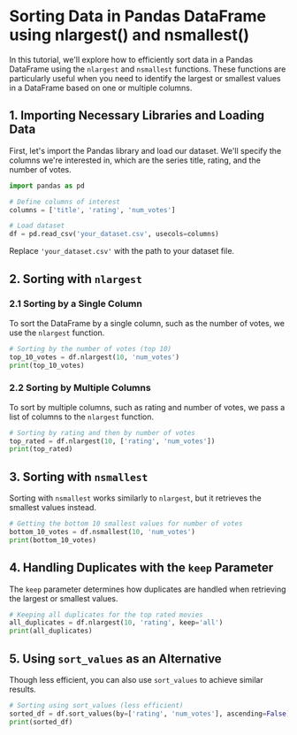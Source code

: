 # Sorting Data in Pandas DataFrame using nlargest() and nsmallest()

In this tutorial, we'll explore how to efficiently sort data in a Pandas DataFrame using the `nlargest` and `nsmallest` functions. These functions are particularly useful when you need to identify the largest or smallest values in a DataFrame based on one or multiple columns.

## 1. Importing Necessary Libraries and Loading Data

First, let's import the Pandas library and load our dataset. We'll specify the columns we're interested in, which are the series title, rating, and the number of votes.

```python
import pandas as pd

# Define columns of interest
columns = ['title', 'rating', 'num_votes']

# Load dataset
df = pd.read_csv('your_dataset.csv', usecols=columns)
```

Replace `'your_dataset.csv'` with the path to your dataset file.

## 2. Sorting with `nlargest`

### 2.1 Sorting by a Single Column

To sort the DataFrame by a single column, such as the number of votes, we use the `nlargest` function.

```python
# Sorting by the number of votes (top 10)
top_10_votes = df.nlargest(10, 'num_votes')
print(top_10_votes)
```

### 2.2 Sorting by Multiple Columns

To sort by multiple columns, such as rating and number of votes, we pass a list of columns to the `nlargest` function.

```python
# Sorting by rating and then by number of votes
top_rated = df.nlargest(10, ['rating', 'num_votes'])
print(top_rated)
```

## 3. Sorting with `nsmallest`

Sorting with `nsmallest` works similarly to `nlargest`, but it retrieves the smallest values instead.

```python
# Getting the bottom 10 smallest values for number of votes
bottom_10_votes = df.nsmallest(10, 'num_votes')
print(bottom_10_votes)
```

## 4. Handling Duplicates with the `keep` Parameter

The `keep` parameter determines how duplicates are handled when retrieving the largest or smallest values.

```python
# Keeping all duplicates for the top rated movies
all_duplicates = df.nlargest(10, 'rating', keep='all')
print(all_duplicates)
```

## 5. Using `sort_values` as an Alternative

Though less efficient, you can also use `sort_values` to achieve similar results.

```python
# Sorting using sort_values (less efficient)
sorted_df = df.sort_values(by=['rating', 'num_votes'], ascending=False).head(10)
print(sorted_df)
```

